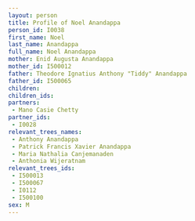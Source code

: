 ```yaml
---
layout: person
title: Profile of Noel Anandappa
person_id: I0038
first_name: Noel
last_name: Anandappa
full_name: Noel Anandappa
mother: Enid Augusta Anandappa
mother_id: I500012
father: Theodore Ignatius Anthony "Tiddy" Anandappa
father_id: I500065
children:
children_ids:
partners:
 - Mano Casie Chetty
partner_ids:
 - I0028
relevant_trees_names:
 - Anthony Anandappa
 - Patrick Francis Xavier Anandappa
 - Maria Nathalia Canjemanaden
 - Anthonia Wijeratnam
relevant_trees_ids:
 - I500013
 - I500067
 - I0112
 - I500100
sex: M
---
```



